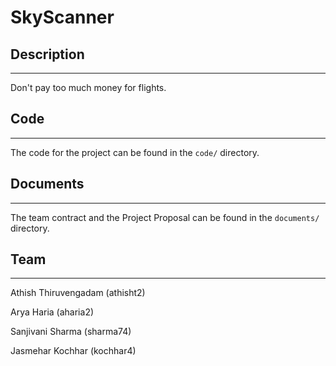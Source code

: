 # SkyScanner

## Description
***
Don't pay too much money for flights.

## Code
***
The code for the project can be found in the `code/` directory.

## Documents
***
The team contract and the Project Proposal can be found in the `documents/` directory.

## Team
***
Athish Thiruvengadam (athisht2)

Arya Haria (aharia2)

Sanjivani Sharma (sharma74)

Jasmehar Kochhar (kochhar4)